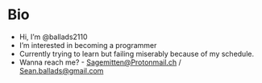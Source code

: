 # Bio
- Hi, I’m @ballads2110
- I’m interested in becoming a programmer
- Currently trying to learn but failing miserably because of my schedule.
- Wanna reach me? - Sagemitten@Protonmail.ch / Sean.ballads@gmail.com

<!---
ballads2110/ballads2110 is a ✨ special ✨ repository because its `README.md` (this file) appears on your GitHub profile.
You can click the Preview link to take a look at your changes.
--->
